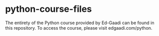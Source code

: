 # python-course-files
The entirety of the Python course provided by Ed-Gaadi can be found in this repository. To access the course, please visit edgaadi.com/python.
